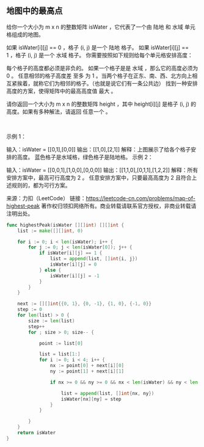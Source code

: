 ## 地图中的最高点
给你一个大小为 m x n 的整数矩阵 isWater ，它代表了一个由 陆地 和 水域 单元格组成的地图。

如果 isWater[i][j] == 0 ，格子 (i, j) 是一个 陆地 格子。
如果 isWater[i][j] == 1 ，格子 (i, j) 是一个 水域 格子。
你需要按照如下规则给每个单元格安排高度：

每个格子的高度都必须是非负的。
如果一个格子是是 水域 ，那么它的高度必须为 0 。
任意相邻的格子高度差 至多 为 1 。当两个格子在正东、南、西、北方向上相互紧挨着，就称它们为相邻的格子。（也就是说它们有一条公共边）
找到一种安排高度的方案，使得矩阵中的最高高度值 最大 。

请你返回一个大小为 m x n 的整数矩阵 height ，其中 height[i][j] 是格子 (i, j) 的高度。如果有多种解法，请返回 任意一个 。

 

示例 1：



输入：isWater = [[0,1],[0,0]]
输出：[[1,0],[2,1]]
解释：上图展示了给各个格子安排的高度。
蓝色格子是水域格，绿色格子是陆地格。
示例 2：



输入：isWater = [[0,0,1],[1,0,0],[0,0,0]]
输出：[[1,1,0],[0,1,1],[1,2,2]]
解释：所有安排方案中，最高可行高度为 2 。
任意安排方案中，只要最高高度为 2 且符合上述规则的，都为可行方案。

来源：力扣（LeetCode）
链接：https://leetcode-cn.com/problems/map-of-highest-peak
著作权归领扣网络所有。商业转载请联系官方授权，非商业转载请注明出处。
```go
func highestPeak(isWater [][]int) [][]int {
	list := make([][]int, 0)

	for i := 0; i < len(isWater); i++ {
		for j := 0; j < len(isWater[0]); j++ {
			if isWater[i][j] == 1 {
				list = append(list, []int{i, j})
				isWater[i][j] = 0
			} else {
				isWater[i][j] = -1
			}
		}
	}

	next := [][]int{{0, 1}, {0, -1}, {1, 0}, {-1, 0}}
	step := 0
	for len(list) > 0 {
		size := len(list)
		step++
		for ; size > 0; size-- {

			point := list[0]

			list = list[1:]
			for i := 0; i < 4; i++ {
				nx := point[0] + next[i][0]
				ny := point[1] + next[i][1]

				if nx >= 0 && ny >= 0 && nx < len(isWater) && ny < len(isWater[0]) && isWater[nx][ny] == -1 {

					list = append(list, []int{nx, ny})
					isWater[nx][ny] = step
				}
			}

		}
	}
	return isWater
}
```

